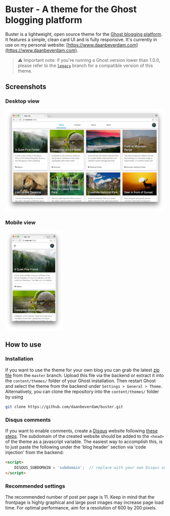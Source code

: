 # Buster - A theme for the Ghost blogging platform

Buster is a lightweight, open source theme for the [Ghost blogging platform](https://ghost.org/). It features a simple, clean card UI and is fully responsive. It's currently in use on my personal website: [https://www.daanbeverdam.com](https://www.daanbeverdam.com).

> ⚠️ Important note: if you're running a Ghost version lower than 1.0.0, please refer to the [`legacy`](https://github.com/daanbeverdam/buster/tree/legacy) branch for a compatible version of this theme.

## Screenshots

### Desktop view

<img src="assets/images/buster-theme-for-ghost-desktop.png"></img>

### Mobile view

<img src="assets/images/buster-theme-for-ghost-mobile.png" width="36%"></img>

## How to use

### Installation

If you want to use the theme for your own blog you can grab the latest [zip file](https://github.com/daanbeverdam/buster/archive/master.zip) from the `master` branch. Upload this file via the backend or extract it into the `content/themes/` folder of your Ghost installation. Then restart Ghost and select the theme from the backend under `Settings > General > Theme`.
Alternatively, you can clone the repository into the `content/themes/` folder by using

```bash
git clone https://github.com/daanbeverdam/buster.git
```

### Disqus comments

If you want to enable comments, create a [Disqus](https://disqus.com) website following [these steps](https://disqus.com/admin/create/). The subdomain of the created website should be added to the `<head>` of the theme as a javascript variable. The easiest way to accomplish this, is to just paste the following under the 'blog header' section via 'code injection' from the backend:

```html
<script>
    DISQUS_SUBDOMAIN = 'subdomain';  // replace with your own Disqus subdomain
</script>
```

### Recommended settings

The recommended number of post per page is 11. Keep in mind that the frontpage is highly graphical and large post images may increase page load time. For optimal performance, aim for a resolution of 600 by 200 pixels.
